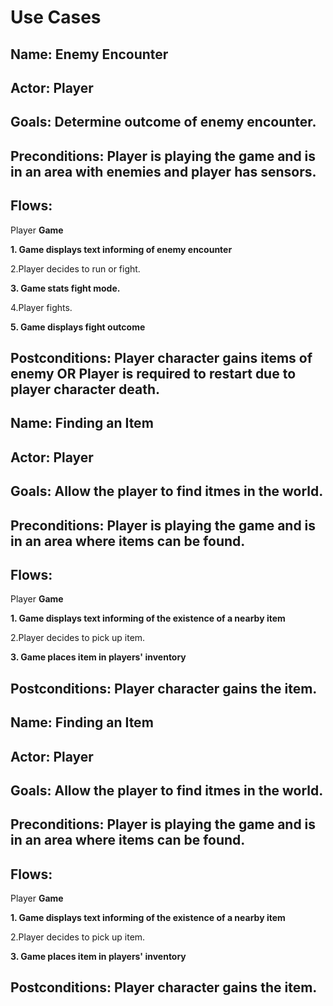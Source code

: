 Use Cases
==

Name: Enemy Encounter
--

Actor: Player
--

Goals: Determine outcome of enemy encounter.
--

Preconditions: Player is playing the game and is in an area with enemies and player has sensors.
--

Flows:
--
Player
**Game**

**1. Game displays text informing of enemy encounter**

2.Player decides to run or fight.

**3. Game stats fight mode.**

4.Player fights.

**5. Game displays fight outcome**

Postconditions: Player character gains items of enemy OR Player is required to restart due to player character death.
--


Name: Finding an Item
--

Actor: Player
--

Goals: Allow the player to find itmes in the world.
--

Preconditions: Player is playing the game and is in an area where items can be found.
--

Flows:
--
Player
**Game**

**1. Game displays text informing of the existence of a nearby item**

2.Player decides to pick up item.

**3. Game places item in players' inventory**

Postconditions: Player character gains the item.
--



Name: Finding an Item
--

Actor: Player
--

Goals: Allow the player to find itmes in the world.
--

Preconditions: Player is playing the game and is in an area where items can be found.
--

Flows:
--
Player
**Game**

**1. Game displays text informing of the existence of a nearby item**

2.Player decides to pick up item.

**3. Game places item in players' inventory**

Postconditions: Player character gains the item.
--



